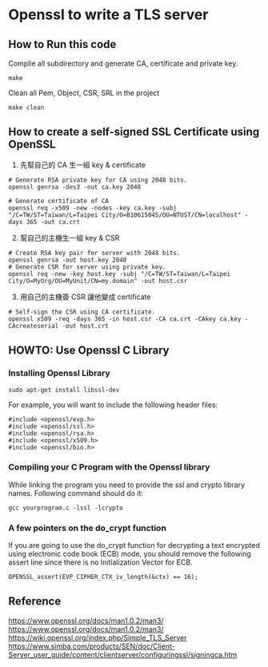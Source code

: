 # Openssl to write a TLS server
## How to Run this code
Complie all subdirectory and generate CA, certificate and private key.
```
make
```
Clean all Pem, Object, CSR, SRL in the project
```
make clean
```

## How to create a self-signed SSL Certificate using OpenSSL
1. 先幫自己的 CA 生一組 key & certificate
```
# Generate RSA private key for CA using 2048 bits.
openssl genrsa -des3 -out ca.key 2048
```
```
# Generate certificate of CA
openssl req -x509 -new -nodes -key ca.key -subj "/C=TW/ST=Taiwan/L=Taipei City/O=B10615045/OU=NTUST/CN=localhost" -days 365 -out ca.crt
```
2. 幫自己的主機生一組 key & CSR
```
# Create RSA key pair for server with 2048 bits.
openssl genrsa -out host.key 2048
# Generate CSR for server using private key.
openssl req -new -key host.key -subj "/C=TW/ST=Taiwan/L=Taipei City/O=MyOrg/OU=MyUnit/CN=my.domain" -out host.csr
```
3. 用自己的主機簽 CSR 讓他變成 certificate
```
# Self-sign the CSR using CA certificate.
openssl x509 -req -days 365 -in host.csr -CA ca.crt -CAkey ca.key -CAcreateserial -out host.crt
```

## HOWTO: Use Openssl C Library
### Installing Openssl Library
```
sudo apt-get install libssl-dev
```
For example, you will want to include the following header files:
```
#include <openssl/evp.h>
#include <openssl/ssl.h>
#include <openssl/rsa.h>
#include <openssl/x509.h>
#include <openssl/bio.h>
```
### Compiling your C Program with the Openssl library
While linking the program you need to provide the ssl and crypto library names. Following command should do it:
```
gcc yourprogram.c -lssl -lcrypto
```
### A few pointers on the do_crypt function
If you are going to use the do_crypt function for decrypting a text encrypted using electronic code book (ECB) mode, you should remove the following assert line since there is no Initialization Vector for ECB.
```
OPENSSL_assert(EVP_CIPHER_CTX_iv_length(&ctx) == 16);
```

## Reference
https://www.openssl.org/docs/man1.0.2/man3/
https://www.openssl.org/docs/man1.0.2/man3/
https://wiki.openssl.org/index.php/Simple_TLS_Server
https://www.simba.com/products/SEN/doc/Client-Server_user_guide/content/clientserver/configuringssl/signingca.htm

